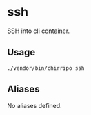 # ssh

SSH into cli container.

## Usage

```
./vendor/bin/chirripo ssh
```

## Aliases

No aliases defined.
